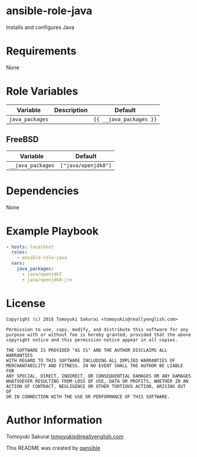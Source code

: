# ansible-role-java

Installs and configures Java

# Requirements

None

# Role Variables

| Variable | Description | Default |
|----------|-------------|---------|
| `java_packages` | | `{{ __java_packages }}` |


## FreeBSD

| Variable | Default |
|----------|---------|
| `__java_packages` | `["java/openjdk8"]` |


# Dependencies

None

# Example Playbook

```yaml
- hosts: localhost
  roles:
    - ansible-role-java
  vars:
    java_packages:
      - java/openjdk7
      - java/openjdk8-jre
```

# License

```
Copyright (c) 2016 Tomoyuki Sakurai <tomoyukis@reallyenglish.com>

Permission to use, copy, modify, and distribute this software for any
purpose with or without fee is hereby granted, provided that the above
copyright notice and this permission notice appear in all copies.

THE SOFTWARE IS PROVIDED "AS IS" AND THE AUTHOR DISCLAIMS ALL WARRANTIES
WITH REGARD TO THIS SOFTWARE INCLUDING ALL IMPLIED WARRANTIES OF
MERCHANTABILITY AND FITNESS. IN NO EVENT SHALL THE AUTHOR BE LIABLE FOR
ANY SPECIAL, DIRECT, INDIRECT, OR CONSEQUENTIAL DAMAGES OR ANY DAMAGES
WHATSOEVER RESULTING FROM LOSS OF USE, DATA OR PROFITS, WHETHER IN AN
ACTION OF CONTRACT, NEGLIGENCE OR OTHER TORTIOUS ACTION, ARISING OUT OF
OR IN CONNECTION WITH THE USE OR PERFORMANCE OF THIS SOFTWARE.
```

# Author Information

Tomoyuki Sakurai <tomoyukis@reallyenglish.com>

This README was created by [qansible](https://github.com/trombik/qansible)
